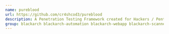 ```yaml
---
name: pureblood
url: https://github.com/cr4shcod3/pureblood
description: A Penetration Testing Framework created for Hackers / Pentester / Bug Hunter.
group: blackarch blackarch-automation blackarch-webapp blackarch-scanner blackarch-fuzzer
---
```


